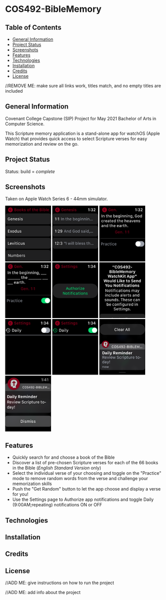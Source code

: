 # COS492-BibleMemory

## Table of Contents
* [General Information](#general-information)
* [Project Status](#project-status)
* [Screenshots](#screenshots)
* [Features](#features)
* [Technologies](#technologies)
* [Installation](#installation)
* [Credits](#credits)
* [License](#license)

//REMOVE ME: make sure all links work, titles match, and no empty titles are included

## General Information
Covenant College Capstone (SIP) Project for May 2021 Bachelor of Arts in Computer Science.

This Scripture memory application is a stand-alone app for watchOS (Apple Watch) that provides quick access to select Scripture verses for easy memorization and review on the go.

## Project Status
Status: build = *complete*

## Screenshots
Taken on Apple Watch Series 6 - 44mm simulator.

<p>
  <img width="148" height="180" src="https://github.com/JosiahCannon/COS492-BibleMemory/blob/main/Resources%20(Screenshots)/Screenshots%20(Apple%20Watch%206%20-%2044mm)%20-%20COS492/SelectBookView%20-%20COS492.png">
  <img width="148" height="180" src="https://github.com/JosiahCannon/COS492-BibleMemory/blob/main/Resources%20(Screenshots)/Screenshots%20(Apple%20Watch%206%20-%2044mm)%20-%20COS492/SelectVerseView%20-%20COS492.png">
  <img width="148" height="180" src="https://github.com/JosiahCannon/COS492-BibleMemory/blob/main/Resources%20(Screenshots)/Screenshots%20(Apple%20Watch%206%20-%2044mm)%20-%20COS492/VerseDetailView%20(Standard)%20-%20COS492.png">
  <img width="148" height="180" src="https://github.com/JosiahCannon/COS492-BibleMemory/blob/main/Resources%20(Screenshots)/Screenshots%20(Apple%20Watch%206%20-%2044mm)%20-%20COS492/VerseDetailView%20(Practice%201)%20-%20COS492.png">
  <img width="148" height="180" src="https://github.com/JosiahCannon/COS492-BibleMemory/blob/main/Resources%20(Screenshots)/Screenshots%20(Apple%20Watch%206%20-%2044mm)%20-%20COS492/SettingsView%20(Unauthorized)%20-%20COS492.png">
  <img width="148" height="180" src="https://github.com/JosiahCannon/COS492-BibleMemory/blob/main/Resources%20(Screenshots)/Screenshots%20(Apple%20Watch%206%20-%2044mm)%20-%20COS492/Default%20Authorization%20Prompt%20-%20COS492.png">
  <img width="148" height="180" src="https://github.com/JosiahCannon/COS492-BibleMemory/blob/main/Resources%20(Screenshots)/Screenshots%20(Apple%20Watch%206%20-%2044mm)%20-%20COS492/SettingsView%20(Authorized)%20OFF%20-%20COS492.png">
  <img width="148" height="180" src="https://github.com/JosiahCannon/COS492-BibleMemory/blob/main/Resources%20(Screenshots)/Screenshots%20(Apple%20Watch%206%20-%2044mm)%20-%20COS492/SettingsView%20(Authorized)%20ON%20-%20COS492.png">
  <img width="148" height="180" src="https://github.com/JosiahCannon/COS492-BibleMemory/blob/main/Resources%20(Screenshots)/Screenshots%20(Apple%20Watch%206%20-%2044mm)%20-%20COS492/Daily%20Notification%20(Short%20Look)%20-%20COS492.png">
  <img width="148" height="180" src="https://github.com/JosiahCannon/COS492-BibleMemory/blob/main/Resources%20(Screenshots)/Screenshots%20(Apple%20Watch%206%20-%2044mm)%20-%20COS492/Daily%20Notification%20(Long%20Look)%20-%20%20COS492.png">
</p>

## Features
* Quickly search for and choose a book of the Bible
* Discover a list of pre-chosen Scripture verses for each of the 66 books in the Bible (*English Standard Version* only)
* Select the individual verse of your choosing and toggle on the "Practice" mode to remove random words from the verse and challenge your memorization skills
* Push the "Get Random" button to let the app choose and display a verse for you!
* Use the Settings page to Authorize app notifications and toggle Daily (9:00AM;repeating) notifications ON or OFF

## Technologies

## Installation

## Credits

## License


//ADD ME: give instructions on how to run the project

//ADD ME: add info about the project

